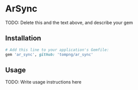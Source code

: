 # ArSync

TODO: Delete this and the text above, and describe your gem

## Installation

```ruby
# Add this line to your application's Gemfile:
gem 'ar_sync', github: 'tompng/ar_sync'
```

## Usage

TODO: Write usage instructions here

